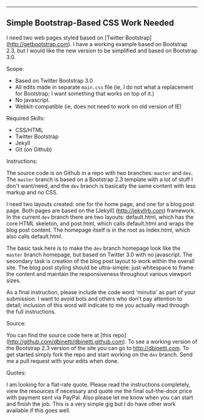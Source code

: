 ----
Simple Bootstrap-Based CSS Work Needed
----

I need two web pages styled based on [Twitter Bootstrap] (http://getbootstrap.com).  I have a working example based on Bootstrap 2.3, but I would like the new version to be simplified and based on Bootstrap 3.0.

Scope:
- Based on Twitter Bootstrap 3.0
- All edits made in separate `main.css` file (ie, I do not what a replacement for Bootstrap; I want something that works on top of it.)
- No javascript.
- Webkit-compatible (ie, does not need to work on old version of IE)

Required Skills:
- CSS/HTML
- Twitter Bootstrap
- Jekyll
- Git (on Github)

Instructions:

The source code is on Github in a repo with two branches: `master` and `dev`.  The `master` branch is based on a Bootstrap 2.3 template with a lot of stuff I don't want/need, and the `dev` branch is basically the same content with less markup and no CSS.

I need two layouts created: one for the home page, and one for a blog post page.  Both pages are based on the [Jekyll] (http://jekyllrb.com) framework.  In the current `dev` branch there are two layouts: default.html, which has the core
 HTML skeleton, and post.html, which calls default.html and wraps the blog post content.  The homepage itself is in the root as index.html, which also calls default.html.

The basic task here is to make the `dev` branch homepage look like the `master` branch homepage, but based on Twitter 3.0 with no javascript.  The secondary task is creation of the blog post layout to work within the overall site.  The blog post styling should be ultra-simple: just whitespace to frame the content and maintain the responsiveness throughout various viewport sizes.

As a final instruction, please include the code word 'minutia' as part of your submission.  I want to avoid bots and others who don't pay attention to detail; inclusion of this word will indicate to me you actually read through the full instructions.

Source:

You can find the source code here at [this repo] (http://github.com/dbinetti/dbinetti.github.com).  To see a working version of the Bootstrap 2.3 version of the site you can go to http://dbinetti.com. To get started simply fork the repo and start working on the `dev` branch.  Send me a pull request with your edits when done.

Quotes:

I am looking for a flat-rate quote.  Please read the instructions completely, view the resources if necessary and quote me the final out-the-door price with payment sent via PayPal.  Also please let me know when you can start and finish the job.  This is a very simple gig but I do have other work available if this goes well.

